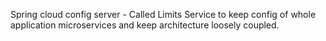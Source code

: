 Spring cloud config server - Called Limits Service to keep config of whole application microservices and keep architecture loosely coupled. 